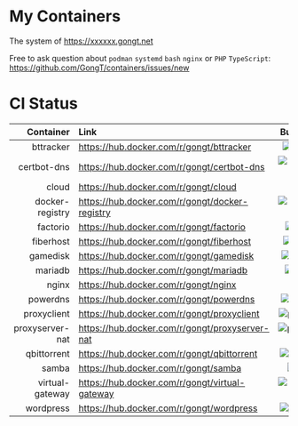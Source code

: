 # My Containers

The system of https://xxxxxx.gongt.net

Free to ask question about `podman` `systemd` `bash` `nginx` or `PHP` `TypeScript`:    
https://github.com/GongT/containers/issues/new


# CI Status
<!-- StatusTable: -->
| Container | Link | Build Status |
|----:|:----|:----:|
| bttracker | https://hub.docker.com/r/gongt/bttracker | [![bttracker](https://github.com/GongT/containers/workflows/bttracker/badge.svg)](https://github.com/GongT/containers/actions?query=workflow%3Abttracker) |
| certbot-dns | https://hub.docker.com/r/gongt/certbot-dns | [![certbot-dns](https://github.com/GongT/containers/workflows/certbot-dns/badge.svg)](https://github.com/GongT/containers/actions?query=workflow%3Acertbot-dns) |
| cloud | https://hub.docker.com/r/gongt/cloud | [![cloud](https://github.com/GongT/containers/workflows/cloud/badge.svg)](https://github.com/GongT/containers/actions?query=workflow%3Acloud) |
| docker-registry | https://hub.docker.com/r/gongt/docker-registry | [![docker-registry](https://github.com/GongT/containers/workflows/docker-registry/badge.svg)](https://github.com/GongT/containers/actions?query=workflow%3Adocker-registry) |
| factorio | https://hub.docker.com/r/gongt/factorio | [![factorio](https://github.com/GongT/containers/workflows/factorio/badge.svg)](https://github.com/GongT/containers/actions?query=workflow%3Afactorio) |
| fiberhost | https://hub.docker.com/r/gongt/fiberhost | [![fiberhost](https://github.com/GongT/containers/workflows/fiberhost/badge.svg)](https://github.com/GongT/containers/actions?query=workflow%3Afiberhost) |
| gamedisk | https://hub.docker.com/r/gongt/gamedisk | [![gamedisk](https://github.com/GongT/containers/workflows/gamedisk/badge.svg)](https://github.com/GongT/containers/actions?query=workflow%3Agamedisk) |
| mariadb | https://hub.docker.com/r/gongt/mariadb | [![mariadb](https://github.com/GongT/containers/workflows/mariadb/badge.svg)](https://github.com/GongT/containers/actions?query=workflow%3Amariadb) |
| nginx | https://hub.docker.com/r/gongt/nginx | [![nginx](https://github.com/GongT/containers/workflows/nginx/badge.svg)](https://github.com/GongT/containers/actions?query=workflow%3Anginx) |
| powerdns | https://hub.docker.com/r/gongt/powerdns | [![powerdns](https://github.com/GongT/containers/workflows/powerdns/badge.svg)](https://github.com/GongT/containers/actions?query=workflow%3Apowerdns) |
| proxyclient | https://hub.docker.com/r/gongt/proxyclient | [![proxyclient](https://github.com/GongT/containers/workflows/proxyclient/badge.svg)](https://github.com/GongT/containers/actions?query=workflow%3Aproxyclient) |
| proxyserver-nat | https://hub.docker.com/r/gongt/proxyserver-nat | [![proxyserver-nat](https://github.com/GongT/containers/workflows/proxyserver-nat/badge.svg)](https://github.com/GongT/containers/actions?query=workflow%3Aproxyserver-nat) |
| qbittorrent | https://hub.docker.com/r/gongt/qbittorrent | [![qbittorrent](https://github.com/GongT/containers/workflows/qbittorrent/badge.svg)](https://github.com/GongT/containers/actions?query=workflow%3Aqbittorrent) |
| samba | https://hub.docker.com/r/gongt/samba | [![samba](https://github.com/GongT/containers/workflows/samba/badge.svg)](https://github.com/GongT/containers/actions?query=workflow%3Asamba) |
| virtual-gateway | https://hub.docker.com/r/gongt/virtual-gateway | [![virtual-gateway](https://github.com/GongT/containers/workflows/virtual-gateway/badge.svg)](https://github.com/GongT/containers/actions?query=workflow%3Avirtual-gateway) |
| wordpress | https://hub.docker.com/r/gongt/wordpress | [![wordpress](https://github.com/GongT/containers/workflows/wordpress/badge.svg)](https://github.com/GongT/containers/actions?query=workflow%3Awordpress) |
<!-- :StatusTable -->
